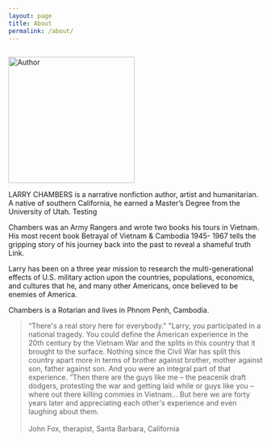 ```yaml
---
layout: page
title: About
permalink: /about/
---
```


<img class="pull-left img-responsive img-rounded" style="height: 250px; margin-top: 15px; padding-right: 10px;" src="{{ site.url }}/images/author.png" alt="Author"/>

LARRY CHAMBERS is a narrative nonfiction author, artist and humanitarian. A native of southern California, he earned a Master’s Degree from the University of Utah. Testing 

Chambers was an Army Rangers and wrote two books his tours in Vietnam. His most recent book Betrayal of Vietnam & Cambodia 1945- 1967 tells the gripping story of his journey back into the past to reveal a shameful truth Link.

Larry has been on a three year mission to research the multi-generational effects of U.S. military action upon the countries, populations, economics, and cultures that he, and many other Americans, once believed to be enemies of America.  

Chambers is a Rotarian and lives in Phnom Penh, Cambodia.

<blockquote>
  <p>
    “There's a real story here for everybody."            
    "Larry, you participated in a national tragedy.  You could define the American experience in the 20th century by the Vietnam War and the splits in this country that it brought to the surface.  Nothing since the Civil War has split this country apart more in terms of brother against brother, mother against son, father against son.  And you were an integral part of that experience.  
    “Then there are the guys like me – the peacenik draft dodgers, protesting the war and getting laid while or guys like you –where out there killing commies in Vietnam...  But here we are forty years later and appreciating each other's experience and even laughing about them.
    <br><br>
    <span class="pull-right">John Fox, therapist, Santa Barbara, California</span>

  </p>
</blockquote>
